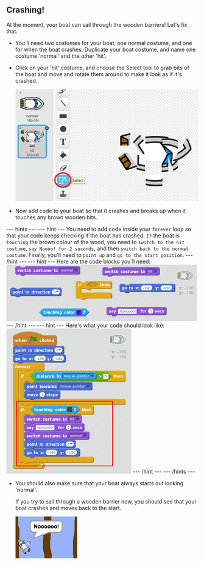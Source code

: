 ## Crashing!

At the moment, your boat can sail through the wooden barriers! Let's fix that.

+ You'll need two costumes for your boat, one normal costume, and one for when the boat crashes. Duplicate your boat costume, and name one costume 'normal' and the other 'hit'.

+ Click on your 'hit' costume, and choose the Select tool to grab bits of the boat and move and rotate them around to make it look as if it's crashed.

	![screenshot](images/boat-hit-costume.png)

+ Now add code to your boat so that it crashes and breaks up when it touches any brown wooden bits.

--- hints ---
--- hint ---
You need to add code inside your `forever` loop so that your code keeps checking if the boat has crashed. `If` the boat is `touching` the brown colour of the wood, you need to `switch to the hit costume`, `say Noooo! for 2 seconds`, and then `switch back to the normal costume`. Finally, you'll need to `point up` and `go to the start position`.
--- /hint ---
--- hint ---
Here are the code blocks you'll need:
![screenshot](images/boat-hit-blocks.png)
--- /hint ---
--- hint ---
Here's what your code should look like:
![screenshot](images/boat-hit-code.png)
--- /hint ---
--- /hints ---

+ You should also make sure that your boat always starts out looking 'normal'.

	If you try to sail through a wooden barrier now, you should see that your boat crashes and moves back to the start.

	![screenshot](images/boat-crash.png)
